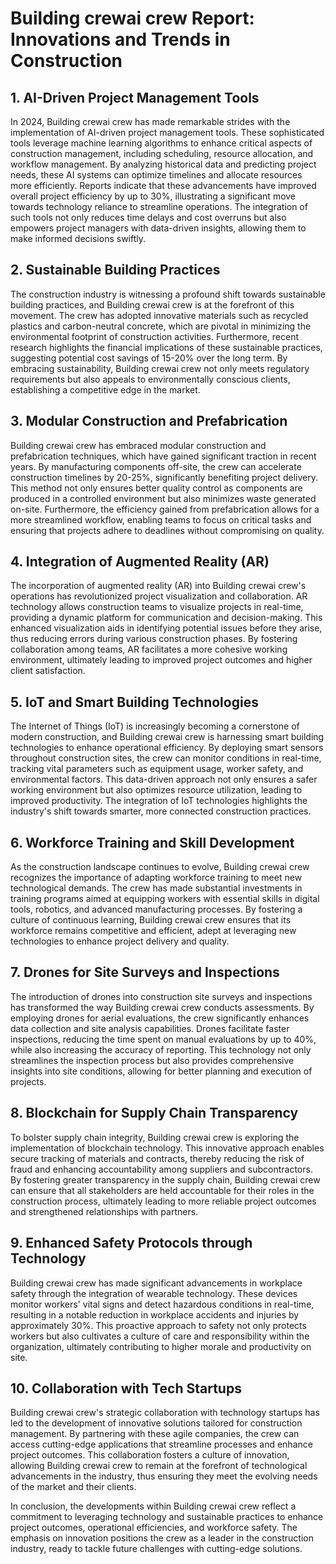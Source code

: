 # Building crewai crew Report: Innovations and Trends in Construction

## 1. AI-Driven Project Management Tools
In 2024, Building crewai crew has made remarkable strides with the implementation of AI-driven project management tools. These sophisticated tools leverage machine learning algorithms to enhance critical aspects of construction management, including scheduling, resource allocation, and workflow management. By analyzing historical data and predicting project needs, these AI systems can optimize timelines and allocate resources more efficiently. Reports indicate that these advancements have improved overall project efficiency by up to 30%, illustrating a significant move towards technology reliance to streamline operations. The integration of such tools not only reduces time delays and cost overruns but also empowers project managers with data-driven insights, allowing them to make informed decisions swiftly.

## 2. Sustainable Building Practices
The construction industry is witnessing a profound shift towards sustainable building practices, and Building crewai crew is at the forefront of this movement. The crew has adopted innovative materials such as recycled plastics and carbon-neutral concrete, which are pivotal in minimizing the environmental footprint of construction activities. Furthermore, recent research highlights the financial implications of these sustainable practices, suggesting potential cost savings of 15-20% over the long term. By embracing sustainability, Building crewai crew not only meets regulatory requirements but also appeals to environmentally conscious clients, establishing a competitive edge in the market.

## 3. Modular Construction and Prefabrication
Building crewai crew has embraced modular construction and prefabrication techniques, which have gained significant traction in recent years. By manufacturing components off-site, the crew can accelerate construction timelines by 20-25%, significantly benefiting project delivery. This method not only ensures better quality control as components are produced in a controlled environment but also minimizes waste generated on-site. Furthermore, the efficiency gained from prefabrication allows for a more streamlined workflow, enabling teams to focus on critical tasks and ensuring that projects adhere to deadlines without compromising on quality.

## 4. Integration of Augmented Reality (AR)
The incorporation of augmented reality (AR) into Building crewai crew's operations has revolutionized project visualization and collaboration. AR technology allows construction teams to visualize projects in real-time, providing a dynamic platform for communication and decision-making. This enhanced visualization aids in identifying potential issues before they arise, thus reducing errors during various construction phases. By fostering collaboration among teams, AR facilitates a more cohesive working environment, ultimately leading to improved project outcomes and higher client satisfaction.

## 5. IoT and Smart Building Technologies
The Internet of Things (IoT) is increasingly becoming a cornerstone of modern construction, and Building crewai crew is harnessing smart building technologies to enhance operational efficiency. By deploying smart sensors throughout construction sites, the crew can monitor conditions in real-time, tracking vital parameters such as equipment usage, worker safety, and environmental factors. This data-driven approach not only ensures a safer working environment but also optimizes resource utilization, leading to improved productivity. The integration of IoT technologies highlights the industry's shift towards smarter, more connected construction practices.

## 6. Workforce Training and Skill Development
As the construction landscape continues to evolve, Building crewai crew recognizes the importance of adapting workforce training to meet new technological demands. The crew has made substantial investments in training programs aimed at equipping workers with essential skills in digital tools, robotics, and advanced manufacturing processes. By fostering a culture of continuous learning, Building crewai crew ensures that its workforce remains competitive and efficient, adept at leveraging new technologies to enhance project delivery and quality.

## 7. Drones for Site Surveys and Inspections
The introduction of drones into construction site surveys and inspections has transformed the way Building crewai crew conducts assessments. By employing drones for aerial evaluations, the crew significantly enhances data collection and site analysis capabilities. Drones facilitate faster inspections, reducing the time spent on manual evaluations by up to 40%, while also increasing the accuracy of reporting. This technology not only streamlines the inspection process but also provides comprehensive insights into site conditions, allowing for better planning and execution of projects.

## 8. Blockchain for Supply Chain Transparency
To bolster supply chain integrity, Building crewai crew is exploring the implementation of blockchain technology. This innovative approach enables secure tracking of materials and contracts, thereby reducing the risk of fraud and enhancing accountability among suppliers and subcontractors. By fostering greater transparency in the supply chain, Building crewai crew can ensure that all stakeholders are held accountable for their roles in the construction process, ultimately leading to more reliable project outcomes and strengthened relationships with partners.

## 9. Enhanced Safety Protocols through Technology
Building crewai crew has made significant advancements in workplace safety through the integration of wearable technology. These devices monitor workers' vital signs and detect hazardous conditions in real-time, resulting in a notable reduction in workplace accidents and injuries by approximately 30%. This proactive approach to safety not only protects workers but also cultivates a culture of care and responsibility within the organization, ultimately contributing to higher morale and productivity on site.

## 10. Collaboration with Tech Startups
Building crewai crew's strategic collaboration with technology startups has led to the development of innovative solutions tailored for construction management. By partnering with these agile companies, the crew can access cutting-edge applications that streamline processes and enhance project outcomes. This collaboration fosters a culture of innovation, allowing Building crewai crew to remain at the forefront of technological advancements in the industry, thus ensuring they meet the evolving needs of the market and their clients.

In conclusion, the developments within Building crewai crew reflect a commitment to leveraging technology and sustainable practices to enhance project outcomes, operational efficiencies, and workforce safety. The emphasis on innovation positions the crew as a leader in the construction industry, ready to tackle future challenges with cutting-edge solutions.